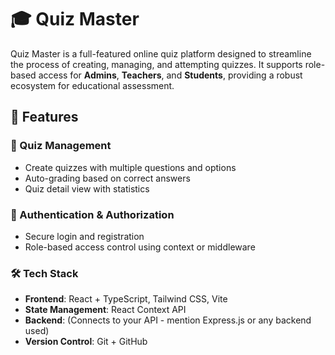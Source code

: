 # 🎓 Quiz Master

Quiz Master is a full-featured online quiz platform designed to streamline the process of creating, managing, and attempting quizzes. It supports role-based access for **Admins**, **Teachers**, and **Students**, providing a robust ecosystem for educational assessment.

## 🚀 Features

### 🧠 Quiz Management
- Create quizzes with multiple questions and options
- Auto-grading based on correct answers
- Quiz detail view with statistics

### 🔐 Authentication & Authorization
- Secure login and registration
- Role-based access control using context or middleware

### 🛠️ Tech Stack
- **Frontend**: React + TypeScript, Tailwind CSS, Vite
- **State Management**: React Context API
- **Backend**: (Connects to your API - mention Express.js or any backend used)
- **Version Control**: Git + GitHub



